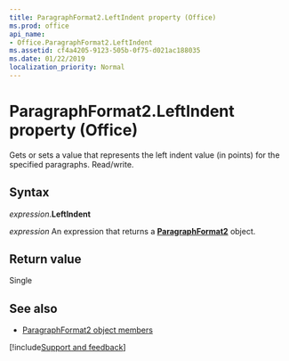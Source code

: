 ```yaml
---
title: ParagraphFormat2.LeftIndent property (Office)
ms.prod: office
api_name:
- Office.ParagraphFormat2.LeftIndent
ms.assetid: cf4a4205-9123-505b-0f75-d021ac188035
ms.date: 01/22/2019
localization_priority: Normal
---
```



# ParagraphFormat2.LeftIndent property (Office)

Gets or sets a value that represents the left indent value (in points) for the specified paragraphs. Read/write.


## Syntax

_expression_.**LeftIndent**

_expression_ An expression that returns a **[ParagraphFormat2](Office.ParagraphFormat2.md)** object.


## Return value

Single


## See also

- [ParagraphFormat2 object members](overview/library-reference/paragraphformat2-members-office.md)




[!include[Support and feedback](~/includes/feedback-boilerplate.md)]